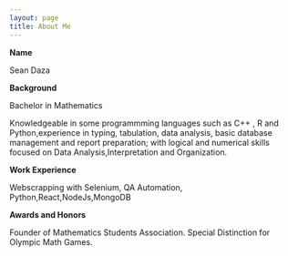 ```yaml
---
layout: page
title: About Me
---
```

**Name**

Sean Daza


**Background**

Bachelor in Mathematics

Knowledgeable in some programmming languages such as C++ , R and Python,experience in typing, tabulation, data analysis, basic database management and report 
preparation; with logical and numerical skills focused on Data Analysis,Interpretation and Organization.


**Work Experience**

Webscrapping with Selenium, QA Automation, Python,React,NodeJs,MongoDB


**Awards and Honors**

Founder of Mathematics Students Association.
Special Distinction for Olympic Math Games.

